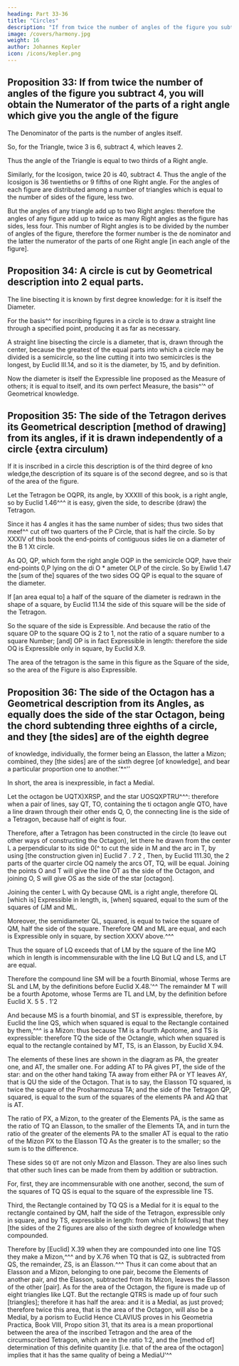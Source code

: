 ```yaml
---
heading: Part 33-36
title: "Circles"
description: "If from twice the number of angles of the figure you subtract 4, you will obtain the Numerator of the parts of a right angle which give you the angle of the figure"
image: /covers/harmony.jpg
weight: 16
author: Johannes Kepler
icon: /icons/kepler.png
---
```



## Proposition 33: If from twice the number of angles of the figure you subtract 4, you will obtain the Numerator of the parts of a right angle which give you the angle of the figure

The Denominator of the parts is the number of angles itself.

So, for the Triangle, twice 3 is 6, subtract 4, which leaves 2. 

Thus the angle of the Triangle is equal to two thirds of a Right angle. 

Similarly, for the Icosigon, twice 20 is 40, subtract 4. Thus the angle of the Icosigon is 36 twentieths or 9 fifths of one Right angle. For the angles of each figure are distributed among a number of triangles which is equal to the number of sides of the figure, less two.

But the angles of any triangle add up to two Right angles: therefore the angles of any figure add up to twice as many Right angles as the figure has sides, less four. This number of Right angles is to be divided
by the number of angles of the figure, therefore the former number is the de­
nominator and the latter the numerator of the parts of one Right angle [in
each angle of the figure].



## Proposition 34: A circle is cut by Geometrical description into 2 equal parts.

The line bisecting it is known by first degree knowledge: for it is itself the Diameter.

For the basis^^ for inscribing figures in a circle is to draw a straight line through a specified point, producing it as far as necessary.

A straight line bisecting the circle is a diameter, that is, drawn through
the center, because the greatest of the equal parts into which a circle may be
divided is a semicircle, so the line cutting it into two semicircles is the longest,
by Euclid III.14, and so it is the diameter, by 15, and by definition.


Now the diameter is itself the Expressible line proposed as the Measure
of others; it is equal to itself, and its own perfect Measure, the basis^’^ of
Geometrical knowledge.


## Proposition 35: The side of the Tetragon derives its Geometrical description [method of drawing] from its angles, if it is drawn independently of a circle {extra circulum) 

If it is inscribed in a circle this description is of the third degree of kno wledge,the description of its square is of the second degree, and so is that of the area of the figure.

Let the Tetragon be OQPR, its angle, by XXXIII of this book, is a right angle, so by Euclid 1.46^^^ it is easy, given the side, to describe (draw) the Tetragon.

Since it has 4 angles it has the same number of sides; thus two sides that meef^^ cut off two quarters of the
P
Circle, that is half the circle. So by XXXIV of this book the end-points of contiguous sides lie on a diameter of the
B 1 Xt 
circle. 

As QO, QP, which form the right angle OQP in the semicircle OQP, have their end-points 0,P lying on the di­
O
*
ameter OLP of the circle. So by Eiwlid 1.47 the [sum of the] squares of the two sides OQ QP is equal to the square
of the diameter.

If [an area equal to] a half of the square of the diameter is redrawn in the shape of a square, by Euclid 11.14 the side of this square will be the side of the Tetragon.

So the square of the side is Expressible. And because the ratio of the square OP to the square OQ is 2 to 1, not
the ratio of a square number to a square Number; [and] OP is in fact Expressible
in length: therefore the side OQ is Expressible only in square, by Euclid X.9.

The area of the tetragon is the same in this figure as the Square of the side,
so the area of the Figure is also Expressible.



## Proposition 36: The side of the Octagon has a Geometrical description from its Angles, as equally does the side of the star Octagon, being the chord subtending three eighths of a circle, and they [the sides] are of the eighth degree
of knowledge, individually, the former being an Elasson, the latter a Mizon; combined, they [the sides] are of the sixth degree [of knowledge], and bear a particular proportion one to another.’*^'’ 


In short, the area is inexpressible, in fact a Medial.

Let the octagon be UQTX)XRSP, and the star UOSQXPTRU^^^: therefore when a pair of lines, say QT, TO, containing the
ti
octagon angle QTO, have a line drawn through their
other ends Q, O, the connecting line is the side of
a Tetragon, because half of eight is four.

Therefore, after a Tetragon has been constructed in the circle (to leave out other ways of constructing
the Octagon), let there he drawn from the center L a perpendicular to its side 0(^ to cut the side in M
and the arc in T, by using [the construction given in] Euclid 7 . 7 2 , Then, by Euclid 111.30, the 2
parts of the quarter circle OQ namely the arcs OT, TQ, will be equal. Joining the points O and T will give the line OT as the side of the Octagon, and joining O, S will give OS as the side of the star [octagon].

Joining the center L with Qy because QML is a right angle, therefore QL [which is] Expressible in length, is, [when] squared, equal to the sum of the squares of (JM and ML.

Moreover, the semidiameter QL, squared, is equal to twice the square of QM, half the side of the square. Therefore QM and ML
are equal, and each is Expressible only in square, by section XXXV above.^^^

Thus the square of LQ exceeds that of LM by the square of the line MQ which in length is incommensurable with the line LQ But LQ and LS, and LT are equal.

Therefore the compound line SM will be a fourth Binomial, whose Terms are SL and LM, by the definitions before Euclid X.48.'^^ The remainder M T will be a fourth Apotome, whose Terms are TL and LM, by the definition before
Euclid X. 5 5 . 1'2 

And because MS is a fourth binomial, and ST is expressible, therefore, by Euclid
the line QS, which when squared is equal to the Rectangle contained by them,^^^ is a Mizon: thus because TM is a fourth Apotome, and TS is expressible: therefore TQ the side of the Octangle, which when squared is
equal to the rectangle contained by MT, TS, is an Elasson, by Euclid X.94.

The elements of these lines are shown in the diagram as PA, the greater
one, and AT, the smaller one. For adding AT to PA gives PT, the side of the
star: and on the other hand taking TA away from either PA or YT leaves AY,
that is QU the side of the Octagon. That is to say, the Elasson TQ squared,
is twice the square of the Prosharmozusa TA; and the side of the Tetragon QP,
squared, is equal to the sum of the squares of the elements PA and AQ that
is AT.

The ratio of PX, a Mizon, to the greater of the Elements PA, is the same as the ratio of TQ an Elasson, to the smaller of the Elements TA, and in turn the ratio of the greater of the elements PA to the smaller AT is equal
to the ratio of the Mizon PX to the Elasson TQ As the greater is to the smaller;
so the sum is to the difference.

These sides `SQ` `QT` are not only Mizon and Elasson. They are also lines such that other such lines can be made from them by addition or subtraction. 

For, first, they are incommensurable with one another, second, the sum of the squares of TQ QS is equal to the square of the expressible line TS. 

Third, the Rectangle contained by TQ QS is a Medial for it is equal to the rectangle contained by QM, half the side of the Tetragon, expressible only in square, and by TS, expressible in length: from which [it follows] that they [the sides of the 2 figures are also of the sixth degree of knowledge when compounded. 

Therefore by [Euclid] X.39 when they are compounded into one line TQS they make a Mizon,^^^ and by X.76 when TQ that is QZ, is subtracted from QS, the remainder, ZS, is an Elasson.^^^ Thus it can come about that an Elasson and
a Mizon, belonging to one pair, become the Elements of another pair, and the
Elasson, subtracted from its Mizon, leaves the Elasson of the other [pair].
As for the area of the Octagon, the figure is made up of eight triangles like
LQT. But the rectangle QTRS is made up of four such [triangles]; therefore
it has half the area: and it is a Medial, as just proved; therefore twice this area,
that is the area of the Octagon, will also be a Medial, by a porism to Euclid
Hence CLAVIUS proves in his Geometria Practica, Book VIII, Propo­
sition 31, that its area is a mean proportional between the area of the inscribed
Tetragon and the area of the circumscribed Tetragon, which are in the ratio
1:2, and the [method of] determination of this definite quantity [i.e. that of the
area of the octagon] implies that it has the same quality of being a MediaU‘^^

